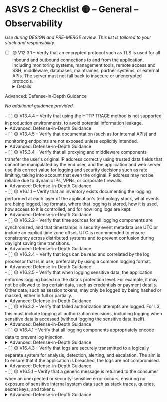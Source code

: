 # ASVS 2 Checklist 🟡 – General – Observability

_Use during DESIGN and PRE-MERGE review. This list is tailored to your stack and responsibility._

- [ ] 🟡 V12.3.1 – Verify that an encrypted protocol such as TLS is used for all inbound and outbound connections to and from the application, including monitoring systems, management tools, remote access and SSH, middleware, databases, mainframes, partner systems, or external APIs. The server must not fall back to insecure or unencrypted protocols.
  <details>
<summary>Advanced: Defense-in-Depth Guidance</summary>

_No additional guidance provided._

</details>
- [ ] 🟡 V13.4.4 – Verify that using the HTTP TRACE method is not supported in production environments, to avoid potential information leakage.
  <details>
<summary>Advanced: Defense-in-Depth Guidance</summary>

_No additional guidance provided._

</details>
- [ ] 🟡 V13.4.5 – Verify that documentation (such as for internal APIs) and monitoring endpoints are not exposed unless explicitly intended.
  <details>
<summary>Advanced: Defense-in-Depth Guidance</summary>

_No additional guidance provided._

</details>
- [ ] 🟡 V15.3.4 – Verify that all proxying and middleware components transfer the user's original IP address correctly using trusted data fields that cannot be manipulated by the end user, and the application and web server use this correct value for logging and security decisions such as rate limiting, taking into account that even the original IP address may not be reliable due to dynamic IPs, VPNs, or corporate firewalls.
  <details>
<summary>Advanced: Defense-in-Depth Guidance</summary>

_No additional guidance provided._

</details>
- [ ] 🟡 V16.1.1 – Verify that an inventory exists documenting the logging performed at each layer of the application's technology stack, what events are being logged, log formats, where that logging is stored, how it is used, how access to it is controlled, and for how long logs are kept.
  <details>
<summary>Advanced: Defense-in-Depth Guidance</summary>

_No additional guidance provided._

</details>
- [ ] 🟡 V16.2.2 – Verify that time sources for all logging components are synchronized, and that timestamps in security event metadata use UTC or include an explicit time zone offset. UTC is recommended to ensure consistency across distributed systems and to prevent confusion during daylight saving time transitions.
  <details>
<summary>Advanced: Defense-in-Depth Guidance</summary>

_No additional guidance provided._

</details>
- [ ] 🟡 V16.2.4 – Verify that logs can be read and correlated by the log processor that is in use, preferably by using a common logging format.
  <details>
<summary>Advanced: Defense-in-Depth Guidance</summary>

_No additional guidance provided._

</details>
- [ ] 🟡 V16.2.5 – Verify that when logging sensitive data, the application enforces logging based on the data's protection level. For example, it may not be allowed to log certain data, such as credentials or payment details. Other data, such as session tokens, may only be logged by being hashed or masked, either in full or partially.
  <details>
<summary>Advanced: Defense-in-Depth Guidance</summary>

_No additional guidance provided._

</details>
- [ ] 🟡 V16.3.2 – Verify that failed authorization attempts are logged. For L3, this must include logging all authorization decisions, including logging when sensitive data is accessed (without logging the sensitive data itself).
  <details>
<summary>Advanced: Defense-in-Depth Guidance</summary>

_No additional guidance provided._

</details>
- [ ] 🟡 V16.4.1 – Verify that all logging components appropriately encode data to prevent log injection.
  <details>
<summary>Advanced: Defense-in-Depth Guidance</summary>

_No additional guidance provided._

</details>
- [ ] 🟡 V16.4.3 – Verify that logs are securely transmitted to a logically separate system for analysis, detection, alerting, and escalation. The aim is to ensure that if the application is breached, the logs are not compromised.
  <details>
<summary>Advanced: Defense-in-Depth Guidance</summary>

_No additional guidance provided._

</details>
- [ ] 🟡 V16.5.1 – Verify that a generic message is returned to the consumer when an unexpected or security-sensitive error occurs, ensuring no exposure of sensitive internal system data such as stack traces, queries, secret keys, and tokens.
  <details>
<summary>Advanced: Defense-in-Depth Guidance</summary>

_No additional guidance provided._

</details>
